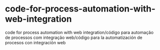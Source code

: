 # code-for-process-automation-with-web-integration
code for process automation with web integration/código para automação de processos com integração web/código para la automatización de procesos con integración web
